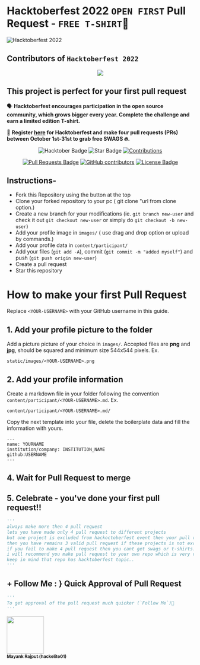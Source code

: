 # Hacktoberfest 2022 `OPEN FIRST` Pull Request - `FREE T-SHIRT`🎉
![Hacktoberfest 2022](logo.png)


## Contributors of `Hacktoberfest 2022`

<div align="center">

<a href="https://github.com/hackelite01/Hacktoberfest-2022/graphs/contributors">
  <img src="https://contrib.rocks/image?repo=hackelite01/Hacktoberfest-2022" />
</a>
  
  </div>

## This project is perfect for your first pull request

🗣 **Hacktoberfest encourages participation in the open source community, which grows bigger every year. Complete the challenge and earn a limited edition T-shirt.**

📢 **Register [here](https://hacktoberfest.digitalocean.com) for Hacktoberfest and make four pull requests (PRs) between October 1st-31st to grab free SWAGS 🔥.**

<div align="center">

<img src="https://img.shields.io/badge/hacktoberfest-2022-blueviolet" alt="Hacktober Badge"/>
 <img src="https://img.shields.io/static/v1?label=%F0%9F%8C%9F&message=If%20Useful&style=style=flat&color=BC4E99" alt="Star Badge"/>
 <a href="https://github.com/hackelite01" ><img src="https://img.shields.io/badge/Contributions-welcome-orange.svg?style=flat&logo=git" alt="Contributions" /></a>

<a href="https://github.com/hackelite01/hacktoberfest-2022/pulls"><img src="https://img.shields.io/github/issues-pr/hackelite01/hacktoberfest-2022" alt="Pull Requests Badge"/></a>
<a href="https://github.com/hackelite01/hacktoberfest-2022/graphs/contributors"><img alt="GitHub contributors" src="https://img.shields.io/github/contributors/hackelite01/hacktoberfest-2022?color=2b9348"></a>
<a href="https://github.com/hackelite01/hacktoberfest-2022/blob/master/LICENSE"><img src="https://img.shields.io/github/license/hackelite01/hacktoberfest-2022?color=2b9348" alt="License Badge"/></a>

</div>

## Instructions-

- Fork this Repository using the button at the top
- Clone your forked repository to your pc ( git clone "url from clone option.)
- Create a new branch for your modifications (ie. `git branch new-user` and check it out `git checkout new-user` or simply do `git checkout -b new-user`)
- Add your profile image in `images/` ( use drag and drop option or upload by commands.)
- Add your profile data in `content/participant/`
- Add your files (`git add -A`), commit (`git commit -m "added myself"`) and push (`git push origin new-user`)
- Create a pull request
- Star this repository

# How to make your first Pull Request

Replace `<YOUR-USERNAME>` with your GitHub username in this guide.

## 1. Add your profile picture to the folder

Add a picture picture of your choice in `images/`. Accepted files are **png** and **jpg**, should be squared and minimum size 544x544 pixels. Ex.

```
static/images/<YOUR-USERNAME>.png
```


## 2. Add your profile information

Create a markdown file in your folder following the convention `content/participant/<YOUR-USERNAME>.md`. Ex.

```
content/participant/<YOUR-USERNAME>.md/
```

Copy the next template into your file, delete the boilerplate data and fill the information with yours.

```
---
name: YOURNAME
institution/company: INSTITUTION_NAME
github:USERNAME
---
```

## 4. Wait for Pull Request to merge

## 5. Celebrate - you've done your first pull request!!

```py
'''
always make more then 4 pull request
lets you have made only 4 pull request to different projects
but one project is excluded from hackoctoberfest event then your pull request will not be count and 
then you have remains 3 valid pull request if these projects is not excluded.
if you fail to make 4 pull request then you cant get swags or t-shirts.
i will recommend you make pull request to your own repo which is very very saffest side for you..
keep in mind that repo has hacktoberfest topic..
'''
```

## + Follow Me : } Quick Approval of Pull Request

```python
'''
To get approval of the pull request much quicker (`Follow Me`)🚀
'''
```

<tr><td align="center"><a href="https://github.com/hackelite01"><kbd><img src="https://avatars3.githubusercontent.com/hackelite01?size=100" width="100px;" alt=""/></kbd><br /><sub><b>Mayank Rajput (hackelite01)</b></sub></a><br /></td>

</tr>
